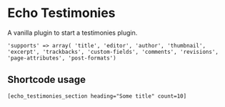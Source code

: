 # Echo Testimonies

A vanilla plugin to start a testimonies plugin.

```
'supports' => array( 'title', 'editor', 'author', 'thumbnail', 'excerpt', 'trackbacks', 'custom-fields', 'comments', 'revisions', 'page-attributes', 'post-formats')
```

## Shortcode usage

```
[echo_testimonies_section heading="Some title" count=10]
```